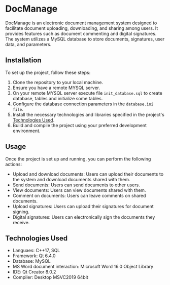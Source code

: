 # DocManage
DocManage is an electronic document management system designed to facilitate document uploading, downloading, and sharing among users. It provides features such as document commenting and digital signatures. The system utilizes a MySQL database to store documents, signatures, user data, and parameters.

## Installation
To set up the project, follow these steps:
1. Clone the repository to your local machine.
2. Ensure you have a remote MYSQL server.
3. On your remote MYSQL server execute file ```init_database.sql``` to create database, tables and initialize some tables.
4. Configure the database connection parameters in the ```database.ini file```.
5. Install the necessary technologies and libraries specified in the project's [Technologies Used](#technologies-used).
6. Build and compile the project using your preferred development environment.

## Usage
Once the project is set up and running, you can perform the following actions:
- Upload and download documents: Users can upload their documents to the system and download documents shared with them.
- Send documents: Users can send documents to other users.
- View documents: Users can view documents shared with them.
- Comment on documents: Users can leave comments on shared documents.
- Upload signatures: Users can upload their signatures for document signing.
- Digital signatures: Users can electronically sign the documents they receive.

## Technologies Used
- Languaes: C++17, SQL
- Framework: Qt 6.4.0
- Database: MySQL
- MS Word document interaction: Microsoft Word 16.0 Object Library
- IDE: Qt Creator 8.0.2
- Compiler: Desktop MSVC2019 64bit
